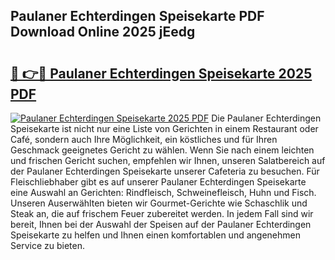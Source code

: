 ## Paulaner Echterdingen Speisekarte PDF Download Online 2025 jEedg

# <h2><a href="http://gcctw1.nevu.top/?p=Paulaner+Echterdingen+Speisekarte">🔗 👉🔴 Paulaner Echterdingen Speisekarte 2025 PDF</a></h2>

[![Paulaner Echterdingen Speisekarte 2025 PDF](https://i.imgur.com/dBaPXMq.png)](http://gcctw1.nevu.top/?p=Paulaner+Echterdingen+Speisekarte)
Die Paulaner Echterdingen Speisekarte ist nicht nur eine Liste von Gerichten in einem Restaurant oder Café, sondern auch Ihre Möglichkeit, ein köstliches und für Ihren Geschmack geeignetes Gericht zu wählen. Wenn Sie nach einem leichten und frischen Gericht suchen, empfehlen wir Ihnen, unseren Salatbereich auf der Paulaner Echterdingen Speisekarte unserer Cafeteria zu besuchen. Für Fleischliebhaber gibt es auf unserer Paulaner Echterdingen Speisekarte eine Auswahl an Gerichten: Rindfleisch, Schweinefleisch, Huhn und Fisch. Unseren Auserwählten bieten wir Gourmet-Gerichte wie Schaschlik und Steak an, die auf frischem Feuer zubereitet werden. In jedem Fall sind wir bereit, Ihnen bei der Auswahl der Speisen auf der Paulaner Echterdingen Speisekarte zu helfen und Ihnen einen komfortablen und angenehmen Service zu bieten.
